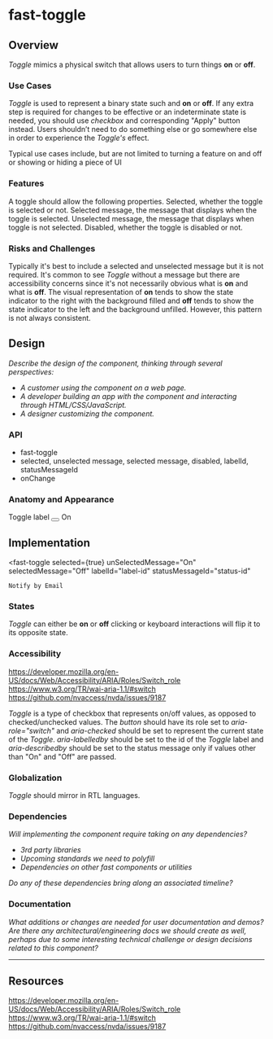 # fast-toggle

## Overview

*Toggle* mimics a physical switch that allows users to turn things **on** or **off**.

### Use Cases

*Toggle* is used to represent a binary state such and **on** or **off**. If any extra step is required for changes to be effective or an indeterminate state is needed, you should use *checkbox* and corresponding "Apply" button instead. Users shouldn’t need to do something else or go somewhere else in order to experience the *Toggle's* effect.

Typical use cases include, but are not limited to turning a feature on and off or showing or hiding a piece of UI
  
### Features

A toggle should allow the following properties. Selected, whether the toggle is selected or not. Selected message, the message that displays when the toggle is selected. Unselected message, the message that displays when toggle is not selected. Disabled, whether the toggle is disabled or not.

### Risks and Challenges

Typically it's best to include a selected and unselected message but it is not required. It's common to see *Toggle* without a message but there are accessibility concerns since it's not necessarily obvious what is **on** and what is **off**. The visual representation of **on** tends to show the state indicator to the right with the background filled and **off** tends to show the state indicator to the left and the background unfilled. However, this pattern is not always consistent.

## Design

*Describe the design of the component, thinking through several perspectives:*

- *A customer using the component on a web page.*
- *A developer building an app with the component and interacting through HTML/CSS/JavaScript.*
- *A designer customizing the component.*

### API

- fast-toggle
- selected, unselected message, selected message, disabled, labelId, statusMessageId
- onChange

### Anatomy and Appearance

<div>
    <label id="toggle-label">Toggle label</label>
    <button role="switch" aria-checked="true" aria-labelledby="toggle-label" aria-describedby="status-message">
        <!-- Status Indicator -->
        <span/>
    </button>
    <span id="status-message">On</span>
</div>

## Implementation

<fast-toggle
    selected={true}
    unSelectedMessage="On"
    selectedMessage="Off"
    labelId="label-id"
    statusMessageId="status-id"
>
    Notify by Email
</fast-toggle>

### States

*Toggle* can either be **on** or **off** clicking or keyboard interactions will flip it to its opposite state.

### Accessibility
https://developer.mozilla.org/en-US/docs/Web/Accessibility/ARIA/Roles/Switch_role
https://www.w3.org/TR/wai-aria-1.1/#switch
https://github.com/nvaccess/nvda/issues/9187

*Toggle* is a type of checkbox that represents on/off values, as opposed to checked/unchecked values. The *button* should have its role set to *aria-role="switch"* and *aria-checked* should be set to represent the current state of the *Toggle*. *aria-labelledby* should be set to the id of the *Toggle* label and *aria-describedby* should be set to the status message only if values other than "On" and "Off" are passed.

### Globalization

*Toggle* should mirror in RTL languages. 

### Dependencies

*Will implementing the component require taking on any dependencies?*

- *3rd party libraries*
- *Upcoming standards we need to polyfill*
- *Dependencies on other fast components or utilities*

*Do any of these dependencies bring along an associated timeline?*

### Documentation

*What additions or changes are needed for user documentation and demos? Are there any architectural/engineering docs we should create as well, perhaps due to some interesting technical challenge or design decisions related to this component?*

---

## Resources
https://developer.mozilla.org/en-US/docs/Web/Accessibility/ARIA/Roles/Switch_role
https://www.w3.org/TR/wai-aria-1.1/#switch
https://github.com/nvaccess/nvda/issues/9187
